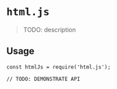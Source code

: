 # `html.js`

> TODO: description

## Usage

```
const htmlJs = require('html.js');

// TODO: DEMONSTRATE API
```
